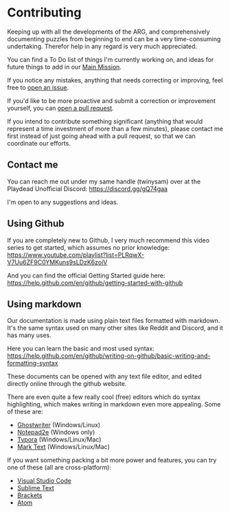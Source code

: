 # Contributing

Keeping up with all the developments of the ARG, and comprehensively documenting puzzles from beginning to end can be a very time-consuming undertaking. Therefor help in any regard is very much appreciated.

You can find a To Do list of things I'm currently working on, and ideas for future things to add in our [Main Mission](https://github.com/twinysam/INSIDE-ARG/projects/2).

If you notice any mistakes, anything that needs correcting or improving, feel free to [open an issue](https://github.com/twinysam/INSIDE-ARG/issues).

If you'd like to be more proactive and submit a correction or improvement yourself, you can [open a pull request](https://github.com/twinysam/INSIDE-ARG/pulls).

If you intend to contribute something significant (anything that would represent a time investment of more than a few minutes), please contact me first instead of just going ahead with a pull request, so that we can coordinate our efforts.

## Contact me

You can reach me out under my same handle (twinysam) over at the Playdead Unofficial Discord: https://discord.gg/gQ74gaa

I'm open to any suggestions and ideas.

## Using Github

If you are completely new to Github, I very much recommend this video series to get started, which assumes no prior knowledge: https://www.youtube.com/playlist?list=PLRqwX-V7Uu6ZF9C0YMKuns9sLDzK6zoiV

And you can find the official Getting Started guide here: https://help.github.com/en/github/getting-started-with-github

## Using markdown

Our documentation is made using plain text files formatted with markdown. It's the same syntax used on many other sites like Reddit and Discord, and it has many uses.

Here you can learn the basic and most used syntax: https://help.github.com/en/github/writing-on-github/basic-writing-and-formatting-syntax

These documents can be opened with any text file editor, and edited directly online through the github website.

There are even quite a few really cool (free) editors which do syntax highlighting, which makes writing in markdown even more appealing. Some of these are:

- [Ghostwriter](https://wereturtle.github.io/ghostwriter/) (Windows/Linux)
- [Notepad2e](https://github.com/ProgerXP/Notepad2e) (Windows only)
- [Typora](https://typora.io/) (Windows/Linux/Mac)
- [Mark Text](https://marktext.app/) (Windows/Linux/Mac)

If you want something packing a bit more power and features, you can try one of these (all are cross-platform):

- [Visual Studio Code](https://code.visualstudio.com/)
- [Sublime Text](https://www.sublimetext.com)
- [Brackets](http://brackets.io/)
- [Atom](https://atom.io/)